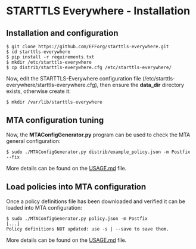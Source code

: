 # STARTTLS Everywhere - Installation

## Installation and configuration

```
$ git clone https://github.com/EFForg/starttls-everywhere.git
$ cd starttls-everywhere
$ pip install -r requirements.txt
$ mkdir /etc/starttls-everywhere
$ cp distrib/starttls-everywhere.cfg /etc/starttls-everywhere/
```

Now, edit the STARTTLS-Everywhere configuration file (/etc/starttls-everywhere/starttls-everywhere.cfg), then ensure the **data_dir** directory exists, otherwise create it:

```
$ mkdir /var/lib/starttls-everywhere
```

## MTA configuration tuning

Now, the **MTAConfigGenerator.py** program can be used to check the MTA general configuration:

```
$ sudo ./MTAConfigGenerator.py distrib/example_policy.json -m Postfix --fix
```

More details can be found on the [USAGE.md](USAGE.md) file.

## Load policies into MTA configuration

Once a policy definitions file has been downloaded and verified it can be loaded into MTA configuration:

```
$ sudo ./MTAConfigGenerator.py policy.json -m Postfix
[...]
Policy definitions NOT updated: use -s | --save to save them.
```

More details can be found on the [USAGE.md](USAGE.md) file.
